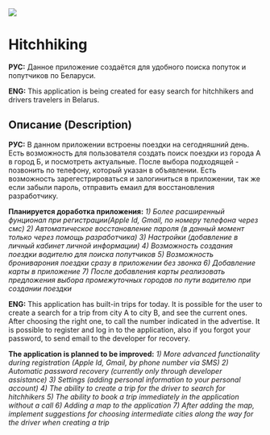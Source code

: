 <img src="https://img.shields.io/badge/Swift-UIKit-brightgreen">

# Hitchhiking

**РУС:** Данное приложение создаётся для удобного поиска попуток и попутчиков по Беларуси.

**ENG:** This application is being created for easy search for hitchhikers and drivers travelers in Belarus.

## Описание (Description)

**РУС:** В данном приложении встроены поездки на сегодняшний день. Есть возможность для пользователя создать поиск поездки из города А в город Б, и посмотреть актуальные. После выбора подходящей - позвонить по телефону, который указан в объявлении. Есть возможность зарегестрироваться и залогиниться в приложении, так же если забыли пароль, отправить емаил для восстановления разработчику.

 **Планируется доработка приложения:**
 *1) Более расширенный фунционал при регистрации(Apple Id, Gmail, по номеру телефона через смс)
 2) Автоматическое восстановление пароля (в данный момент только через помощь разработчика)
 3) Настройки (добавление в личный кабинет личной информации)
 4) Возможность создания поездки водителю для поиска попутчиков
 5) Возможность брониварония поездки сразу в приложении без звонка
 6) Добавление карты в приложение
 7) После добавления карты реализовать предложения выбора промежуточных городов по пути водителю при создании поездки*
 
 **ENG:** This application has built-in trips for today. It is possible for the user to create a search for a trip from city A to city B, and see the current ones. After choosing the right one, to call the number indicated in the advertise. It is possible to register and log in to the application, also if you forgot your password, to send email to the developer for recovery.
 
  **The application is planned to be improved:**
  *1) More advanced functionality during registration (Apple Id, Gmail, by phone number via SMS)
  2) Automatic password recovery (currently only through developer assistance)
  3) Settings (adding personal information to your personal account)
  4) The ability to create a trip for the driver to search for hitchhikers
  5) The ability to book a trip immediately in the application without a call
  6) Adding a map to the application
  7) After adding the map, implement suggestions for choosing intermediate cities along the way for the driver when creating a trip*
 
